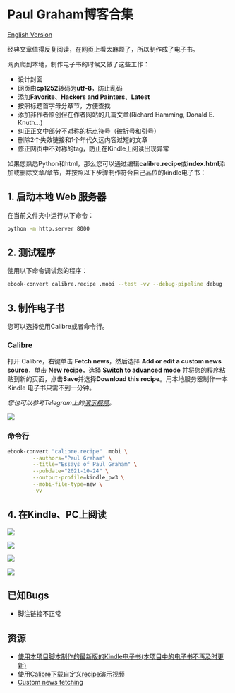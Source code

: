 # Paul Graham博客合集

[English Version](Readme.md)

经典文章值得反复阅读，在网页上看太麻烦了，所以制作成了电子书。

网页爬到本地，制作电子书的时候又做了这些工作：

 - 设计封面
 - 网页由**cp1252**转码为**utf-8**，防止乱码
 - 添加**Favorite**、**Hackers and Painters**、**Latest**
 - 按照标题首字母分章节，方便查找
 - 添加非作者原创但在作者网站的几篇文章(Richard Hamming, Donald E. Knuth...)
 - 纠正正文中部分不对称的标点符号（破折号和引号）
 - 删除2个失效链接和1个年代久远内容过短的文章
 - 修正网页中不对称的tag，防止在Kindle上阅读出现异常

如果您熟悉Python和html，那么您可以通过编辑**calibre.recipe**或**index.html**添加或删除文章/章节，并按照以下步骤制作符合自己品位的kindle电子书：

## 1. 启动本地 Web 服务器

在当前文件夹中运行以下命令：

```sh
python -m http.server 8000
```

## 2. 测试程序

使用以下命令调试您的程序：

```sh
ebook-convert calibre.recipe .mobi --test -vv --debug-pipeline debug
```

## 3. 制作电子书

您可以选择使用Calibre或者命令行。

### Calibre

打开 Calibre，右键单击 **Fetch news**，然后选择 **Add or edit a custom news source**，单击 **New recipe**，选择 **Switch to advanced mode** 并将您的程序粘贴到新的页面，点击**Save**并选择**Download this recipe**。用本地服务器制作一本 Kindle 电子书只需不到一分钟。

*您也可以参考Telegram上的[演示视频](https://t.me/master_thyself/293)。*

![](images/speed.jpg)

### 命令行

```sh
ebook-convert "calibre.recipe" .mobi \
        --authors="Paul Graham" \
        --title="Essays of Paul Graham" \
        --pubdate="2021-10-24" \
        --output-profile=kindle_pw3 \
        --mobi-file-type=new \
        -vv
```

## 4. 在Kindle、PC上阅读

![](images/screanshot_1.png)

![](images/screanshot_2.png)

![](images/screenshot_3.jpg)

![](images/unlearn.jpg)

## 已知Bugs

 - 脚注链接不正常

## 资源

 - [使用本项目脚本制作的最新版的Kindle电子书(本项目中的电子书不再及时更新)](https://t.me/master_thyself/285)
 - [使用Calibre下载自定义recipe演示视频](https://t.me/master_thyself/293)
 - [Custom news fetching](https://blog.calibre-ebook.com/custom-news-fetching/)
